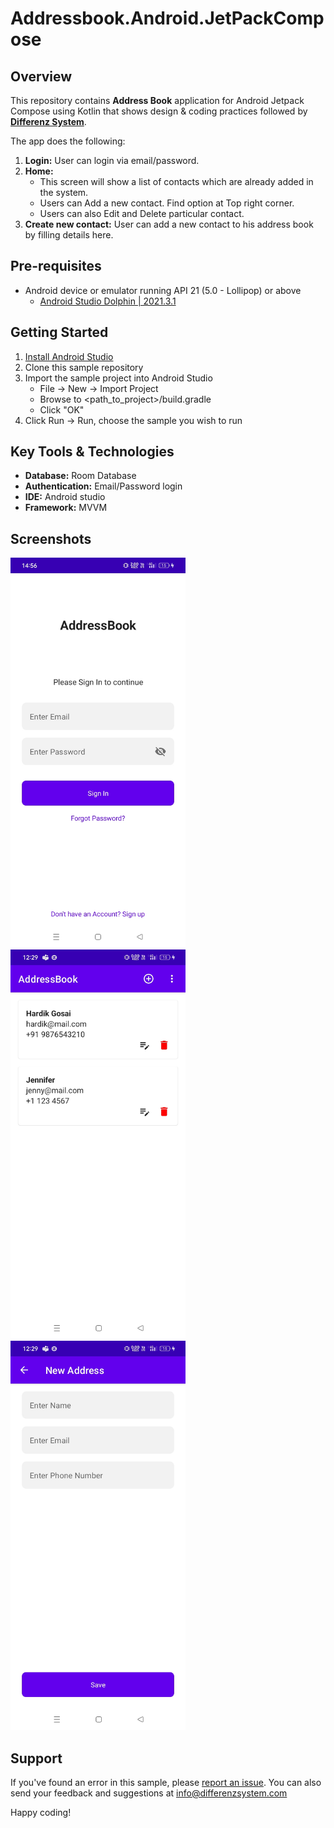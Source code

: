 # Addressbook.Android.JetPackCompose

## Overview
This repository contains **Address Book** application for Android Jetpack Compose using Kotlin that shows design & coding practices followed by **[Differenz System](http://www.differenzsystem.com/)**.

The app does the following:
1. **Login:** User can login via email/password.
2. **Home:**
    - This screen will show a list of contacts which are already added in the system.
    - Users can Add a new contact. Find option at Top right corner.
    - Users can also Edit and Delete particular contact.
3. **Create new contact:** User can add a new contact to his address book by filling details here.

## Pre-requisites
- Android device or emulator running API 21 (5.0 - Lollipop) or above
  - [Android Studio Dolphin | 2021.3.1](https://developer.android.com/studio/index.html)

## Getting Started
1. [Install Android Studio](https://developer.android.com/studio/index.html)
2. Clone this sample repository
3. Import the sample project into Android Studio
    - File -> New -> Import Project
    - Browse to <path_to_project>/build.gradle
    - Click "OK"
4. Click Run -> Run, choose the sample you wish to run

## Key Tools & Technologies
- **Database:** Room Database
- **Authentication:** Email/Password login
- **IDE:** Android studio
- **Framework:** MVVM

## Screenshots
<img src="https://github.com/differenz-system/Addressbook.Android.JetPackCompose/blob/1722c502ce960d036ecca147996cb2947cc3389f/screenshots/signin.jpg" width="280"> <img src="https://github.com/differenz-system/Addressbook.Android.JetPackCompose/blob/22c0b7d6a6fdddedb51d28345d7ba24199c9a6d2/screenshots/list.jpg" width="280"> <img src="https://github.com/differenz-system/Addressbook.Android.JetPackCompose/blob/30b463cb0174869e95b54e12c2e216a8cb8a53b1/screenshots/details.jpg" width="280">

## Support
If you've found an error in this sample, please [report an issue](https://github.com/differenz-system/Addressbook.Android.JetPackCompose/issues/new). You can also send your feedback and suggestions at info@differenzsystem.com

Happy coding!